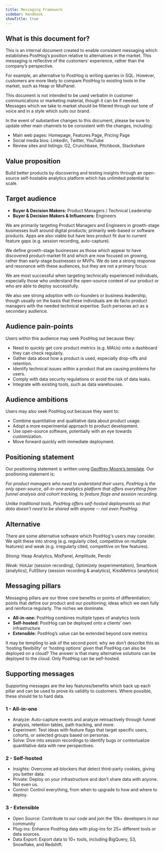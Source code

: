 ```yaml
---
title: Messaging Framework
sidebar: Handbook
showTitle: true
---
```


## What is this document for?
This is an internal document created to enable consistent messaging which establishes PostHog’s position relative to alternatives in the market. This messaging is reflective of the customers’ experience, rather than the company’s perspective. 

For example, an alternative to PostHog is writing queries in SQL. However, customers are more likely to compare PostHog to existing tools in the market, such as Heap or MixPanel. 

This document is not intended to be used verbatim in customer communications or marketing material, though it can be if needed. Messages which we take to market should be filtered through our tone of voice and in a style which suits our brand.

In the event of substantive changes to this document, please be sure to update other main channels to be consistent with the changes, including:

- Main web pages: Homepage, Features Page, Pricing Page
- Social media bios: LinkedIn, Twitter, YouTube
- Review sites and listings: G2, Crunchbase, Pitchbook, Stackshare

## Value proposition
Build better products by discovering and testing insights through an open-source self-hostable analytics platform which has unlimited potential to scale. 

## Target audience
- **Buyer & Decision Makers:** Product Managers / Technical Leadership
- **Buyer & Decision Makers & Influencers:** Engineers 

We are primarily targeting Product Managers and Engineers in growth-stage businesses built around digital products; primarily web-based or software products. Apps are also viable but have less product fit due to current feature gaps (e.g. session recording, auto-capture).

We define growth-stage businesses as those which appear to have discovered product-market fit and which are now focused on growing, rather than early-stage businesses or MVPs. We do see a strong response and resonance with these audiences, but they are not a primary focus.   

We are most successful when targeting technically experienced individuals, especially those who understand the open-source context of our product or who are able to deploy successfully.

We also see strong adoption with co-founders or business leadership, though usually on the basis that these individuals are de facto product managers with the needed technical expertise. Such personas act as a secondary audience.

## Audience pain-points
Users within this audience may seek PostHog out because they:

- Need to quickly get core product metrics (e.g. MAUs) onto a dashboard they can check regularly.
- Gather data about how a product is used, especially drop-offs and retention. 
- Identify technical issues within a product that are causing problems for users. 
- Comply with data security regulations or avoid the risk of data leaks.
- Integrate with existing tools, such as data warehouses. 

## Audience ambitions
Users may also seek PostHog out because they want to:

- Combine quantitative and qualitative data about product usage.
- Adopt a more experimental approach to product development.
- Use open-source software, potentially with an eye towards customization.
- Move forward quickly with immediate deployment. 

## Positioning statement
Our positioning statement is written using [Geoffrey Moore’s template](https://gist.github.com/JoshSmith/2041454). Our positioning statement is:

_For product managers who need to understand their users, PostHog is the only open-source, all-in-one analytics platform that offers everything from funnel analysis and cohort tracking, to feature flags and session recording._ 

_Unlike traditional tools, PostHog offers self-hosted deployments so that data doesn't need to be shared with anyone -- not even PostHog._

## Alternative
There are some alternative software which PostHog's users may consider. We split these into strong (e.g. regularly cited, competitive on multiple features) and weak (e.g. irregularly cited, competitive on few features). 

_Strong:_ Heap Analytics, MixPanel, Amplitude, Pendo

_Weak:_ HotJar (session recording), Optimizely (experimentation), Smartlook (analytics), FullStory (session recording & analytics), KissMetrics (analytics)

## Messaging pillars
Messaging pillars are our three core benefits or points of differentiation; points that define our product and our positioning; ideas which we own fully and reinforce regularly. The niches we dominate. 

- **All-in-one:** PostHog combines multiple types of analytics tools
- **Self-hosted:** PostHog can be deployed onto a clients’ own infrastructure
- **Extensible:** PostHog’s value can be extended beyond core metrics

It may be tempting to ask of the second point: why we don’t describe this as ‘hosting flexibility’ or ‘hosting options’ given that PostHog can also be deployed on a cloud? The answer is that many alternative solutions can be deployed to the cloud. Only PostHog can be self-hosted. 

## Supporting messages
Supporting messages are the key features/benefits which back up each pillar and can be used to prove its validity to customers. Where possible, these should tie to hard data. 

### 1 - All-in-one
- Analyze: Auto-capture events and analyze retroactively through funnel analysis, retention tables, path tracking, and more. 
- Experiment: Test ideas with feature flags that target specific users, cohorts, or selected groups based on personas. 
- Solve: Dive into session recordings to identify bugs or contextualize quantitative data with new perspectives. 

### 2 - Self-hosted
- Insights: Overcome ad-blockers that detect third-party cookies, giving you better data.
- Private: Deploy on your infrastructure and don’t share data with anyone. Not even us.
- Control: Control everything, from when to upgrade to how and where to deploy. 

### 3 - Extensible
- Open Source: Contribute to our code and join the 10k+ developers in our community 
- Plug-ins: Enhance PostHog data with plug-ins for 25+ different tools or data sources.
- Data Export: Export data to 10+ tools, including BigQuery, S3, Snowflake, and Redshift.
